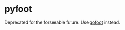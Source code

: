 pyfoot
======

Deprecated for the forseeable future. Use
[gofoot](https://github.com/colons/gofoot) instead.
